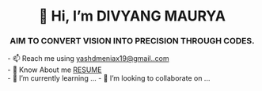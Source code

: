 <h1 align="center">👋 Hi, I’m DIVYANG MAURYA</h1>
<h3 align="center">AIM TO CONVERT VISION INTO PRECISION THROUGH CODES.</h3>
- 📫 Reach me using <a href="mailto:yashdmeniax19@gmail.com">yashdmeniax19@gmail..com</a><br>
- 👀 Know About me <a href="https://divyang-20.github.io/Resume/">RESUME</a><br>
- 🌱 I’m currently learning ...
- 💞️ I’m looking to collaborate on ...

<!---
divyang-20/divyang-20 is a ✨ special ✨ repository because its `README.md` (this file) appears on your GitHub profile.
You can click the Preview link to take a look at your changes.
--->
